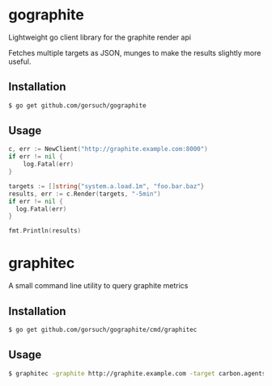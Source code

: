 # gographite

Lightweight go client library for the graphite render api

Fetches multiple targets as JSON, munges to make the results slightly more useful.

## Installation

```sh
$ go get github.com/gorsuch/gographite
```

## Usage

```go
c, err := NewClient("http://graphite.example.com:8000")
if err != nil {
	log.Fatal(err)
}

targets := []string{"system.a.load.1m", "foo.bar.baz"}
results, err := c.Render(targets, "-5min")
if err != nil {
  log.Fatal(err)
}

fmt.Println(results)
```

# graphitec

A small command line utility to query graphite metrics

## Installation

```sh
$ go get github.com/gorsuch/gographite/cmd/graphitec
```

## Usage

```sh
$ graphitec -graphite http://graphite.example.com -target carbon.agents.*.metricsReceived
```
